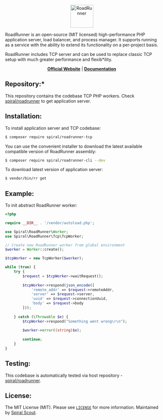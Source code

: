 <p align="center">
 <img src="https://user-images.githubusercontent.com/796136/50286124-6f7f3780-046f-11e9-9f45-e8fedd4f786d.png" height="75px" alt="RoadRunner">
</p>

RoadRunner is an open-source (MIT licensed) high-performance PHP application server, load balancer, and process manager.
It supports running as a service with the ability to extend its functionality on a per-project basis.

RoadRunner includes TCP server and can be used to replace classic TCP setup
with much greater performance and flexib*ility.

<p align="center">
	<a href="https://roadrunner.dev/"><b>Official Website</b></a> | 
	<a href="https://roadrunner.dev/docs"><b>Documentation</b></a>
</p>

Repository:*
--------

This repository contains the codebase TCP PHP workers.
Check [spiral/roadrunner](https://github.com/spiral/roadrunner) to get application server.

Installation:
--------

To install application server and TCP codebase:

```bash
$ composer require spiral/roadrunner-tcp
```

You can use the convenient installer to download the latest available compatible version of RoadRunner assembly:

```bash
$ composer require spiral/roadrunner-cli --dev
```

To download latest version of application server:

```bash
$ vendor/bin/rr get
```

Example:
-------

To init abstract RoadRunner worker:

```php
<?php

require __DIR__ . '/vendor/autoload.php';

use Spiral\RoadRunner\Worker;
use Spiral\RoadRunner\Tcp\TcpWorker;

// Create new RoadRunner worker from global environment
$worker = Worker::create();

$tcpWorker = new TcpWorker($worker);

while (true) {
    try {
        $request = $tcpWorker->waitRequest();
        
        $tcpWorker->respond(json_encode([
            'remote_addr' => $request->remoteAddr,
            'server' => $request->server,
            'uuid' => $request->connectionUuid,
            'body' => $request->body
        ]));
        
    } catch (\Throwable $e) {
        $tcpWorker->respond("Something went wrong\r\n");
        
        $worker->error((string)$e);
        
        continue;
    }
}
```

Testing:
--------

This codebase is automatically tested via host repository - [spiral/roadrunner](https://github.com/spiral/roadrunner).

License:
--------

The MIT License (MIT). Please see [`LICENSE`](./LICENSE) for more information. Maintained
by [Spiral Scout](https://spiralscout.com).
